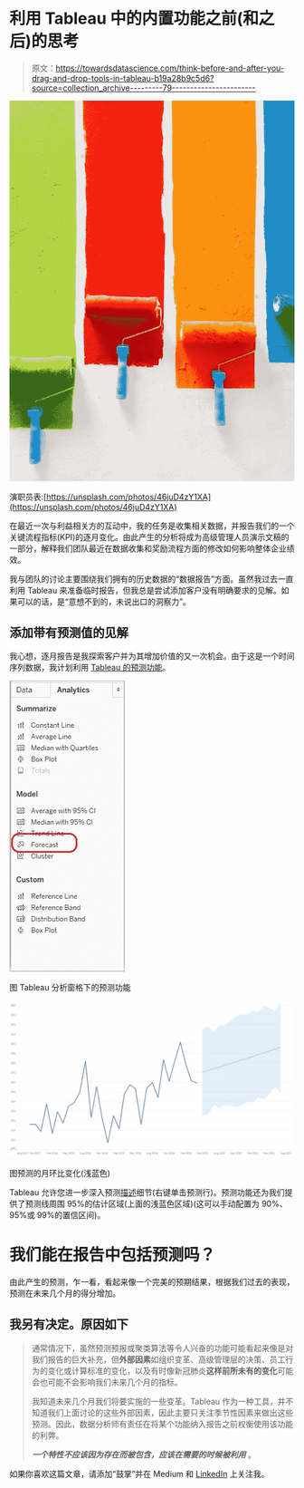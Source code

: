 # 利用 Tableau 中的内置功能之前(和之后)的思考

> 原文：<https://towardsdatascience.com/think-before-and-after-you-drag-and-drop-tools-in-tableau-b19a28b9c5d6?source=collection_archive---------79----------------------->

![](img/97f7857683ade2f9c047fd3125f0b1dd.png)

演职员表:[https://unsplash.com/photos/46juD4zY1XA](https://unsplash.com/photos/46juD4zY1XA)

在最近一次与利益相关方的互动中，我的任务是收集相关数据，并报告我们的一个关键流程指标(KPI)的逐月变化。由此产生的分析将成为高级管理人员演示文稿的一部分，解释我们团队最近在数据收集和奖励流程方面的修改如何影响整体企业绩效。

我与团队的讨论主要围绕我们拥有的历史数据的“数据报告”方面。虽然我过去一直利用 Tableau 来准备临时报告，但我总是尝试添加客户没有明确要求的见解。如果可以的话，是“意想不到的，未说出口的洞察力”。

## 添加带有预测值的见解

我心想，逐月报告是我探索客户并为其增加价值的又一次机会。由于这是一个时间序列数据，我计划利用 [Tableau 的预测功能](https://help.tableau.com/v2020.2/public/desktop/en-us/forecast_how_it_works.htm)。

![](img/ec1671125c754a9ab5f8e1d9430d5092.png)

图 Tableau 分析窗格下的预测功能

![](img/7294725d84ceffc2328fadd60f408037.png)

图预测的月环比变化(浅蓝色)

Tableau 允许您进一步深入预测[描述](https://help.tableau.com/v2020.2/public/desktop/en-us/forecast_describe.htm)细节(右键单击预测行)。预测功能还为我们提供了预测线周围 95%的估计区域(上面的浅蓝色区域)(这可以手动配置为 90%、95%或 99%的置信区间)。

# 我们能在报告中包括预测吗？

由此产生的预测，乍一看，看起来像一个完美的预期结果，根据我们过去的表现，预测在未来几个月的得分增加。

## 我另有决定。原因如下

> 通常情况下，虽然预测预报或聚类算法等令人兴奋的功能可能看起来像是对我们报告的巨大补充，但**外部因素**如组织变革、高级管理层的决策、员工行为的变化或计算标准的变化，以及有时像新冠肺炎**这样前所未有的变化**可能会也可能不会影响我们未来几个月的指标。
> 
> 我知道未来几个月我们将要实施的一些变革。Tableau 作为一种工具，并不知道我们上面讨论的这些外部因素，因此主要只关注季节性因素来做出这些预测。因此，数据分析师有责任在将某个功能纳入报告之前权衡使用该功能的利弊。
> 
> ***一个特性不应该因为存在而被包含，应该在需要的时候被利用*** 。

如果你喜欢这篇文章，请添加“鼓掌”并在 Medium 和 [LinkedIn](https://www.linkedin.com/in/karanambasht/) 上关注我。